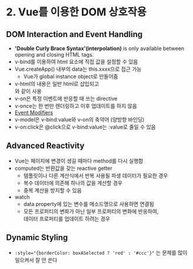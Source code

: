 # 2. Vue를 이용한 DOM 상호작용

## DOM Interaction and Event Handling

- **'Double Curly Brace Syntax'(interpolation)** is only available between opening and closing HTML tags.
- v-bind를 이용하여 html 요소에 직접 값을 설정할 수 있음
- Vue.createApp() 내부의 data는 this.xxxx으로 접근 가능
  - Vue가 global instance object로 만들어줌
- v-html의 내용은 일반 html로 삽입되고 <div v-html="tmp"></div> 와 같이 사용
- v-on은 특정 이벤트에 반응할 때 쓰는 directive
- v-once는 한 번만 렌더링하고 이후 업데이트를 하지 않음
- [Event Modifiers](https://vuejs.org/guide/essentials/event-handling#event-modifiers)
- v-model은 v-bind:value와 v-on의 축약어 (양방향 바인딩)
- v-on:click은 @click으로 v-bind:value는 :value로 줄일 수 있음

## Advanced Reactivity

- Vue는 페이지에 변경이 생길 때마다 method를 다시 실행함
- computed는 반환값을 갖는 reactive getter
  - 템플릿이나 다른 계산식에서 반복 사용될 파생 데이터가 필요한 경우
  - 복수 데이터에 의존해 하나의 값을 계산할 경우
  - 중복 계산을 방지할 수 있음
- watch
  - data property에 있는 변수를 메소드명으로 사용하면 연결됨
  - 모든 프로퍼티의 변화가 아닌 일부 프로퍼티의 변화에 반응하여, <br>데이터 프로퍼티를 업데이트 하려는 경우

## Dynamic Styling

- `:style="{borderColor: boxASelected ? 'red' : '#ccc'}"` 는 문제를 많이 일으켜서 잘 안 쓴다
